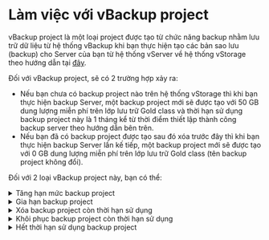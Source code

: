 # Làm việc với vBackup project

vBackup project là một loại project được tạo từ chức năng backup nhằm lưu trữ dữ liệu từ hệ thống vBackup khi bạn thực hiện tạo các bản sao lưu (backup) cho Server của bạn từ hệ thống vServer về hệ thống vStorage theo hướng dẫn tại [đây](https://docs.vngcloud.vn/vng-cloud-document/vn/vserver/compute-hcm03-1a/backup).

Đối với vBackup project, sẽ có 2 trường hợp xảy ra: 

* Nếu bạn chưa có backup project nào trên hệ thống vStorage thì khi bạn thực hiện backup Server, một backup project mới sẽ được tạo với 50 GB dung lượng miễn phí trên lớp lưu trữ Gold class và thời hạn sử dụng backup project này là 1 tháng kể từ thời điểm thiết lập thành công backup server theo hướng dẫn bên trên. 
* Nếu bạn đã có backup project được tạo sau đó xóa trước đây thì khi bạn thực hiện backup Server lần kế tiếp, một backup project mới sẽ được tạo với 0 GB dung lượng miễn phí trên lớp lưu trữ Gold class (tên backup project không đổi). 

Đối với 2 loại vBackup project này, bạn có thể:

<details>

<summary>Tăng hạn mức backup project</summary>

Sau khi một backup project được khởi tạo lần đầu tiên, lúc này backup project của bạn có dung lượng lưu trữ 50GB với thời hạn lưu trữ là 1 tháng. Từ lần khởi tạo thứ hai, backup project có dung lượng lưu trữ 0GB. Nếu dung lượng lưu trữ này là không đủ so với nhu cầu của bạn, bạn có thể tiếp tục thực hiện tăng hạn mức của backup project này bằng cách:

1. Đăng nhập vào [https://vstorage.console.vngcloud.vn](https://vstorage.console.vngcloud.vn/storage/list).
2. Chọn biểu tượng \<update khi lên guide>tại **project** bạn muốn thực hiện thay đổi quota. Chọn **Thay đổi quota.**
3. Màn hình **Thay đổi quota** được hiển th&#x1ECB;**.** Chọn **quota** lưu trữ mong muốn tăng thêm, **quota** lưu trữ bạn có thể tăng thêm hoặc giảm đi đến mức tối đa hoặc tối thiểu bằng **quota** lưu trữ mà gói lưu trữ cung cấp. Bạn không thể điều chỉnh **quota** lưu trữ nhỏ hơn hoặc vượt quá giá trị này.
4. Chọn **Thay đổi quota project.**
5. Thực hiện các bước **thanh toán giỏ hàng** nếu bạn là người dùng trả trước hoặc chọn **Thay đổi quota project** nếu bạn là người dùng trả sau.

Sau khi bạn hoàn thành 5 bước được mô tả bên trên, backup project của bạn đã được tăng giảm hạn mức.

Chúng tôi chỉ miễn phí cho bạn dung lượng lưu trữ 50GB ở lớp lưu trữ Gold class trong chu kỳ lưu trữ 1 tháng. Nếu bạn thực hiện tăng dung lượng quá 50 GB thì chi phí sẽ được tính bao gồm dung lượng lưu trữ ngoài 50GB này. Quy trình và phương thức tính giá tương tự như khi tăng giảm hạn mức project thông thường. Chi tiết tham khảo thêm tại [Cách tính phí](https://docs.vngcloud.vn/pages/viewpage.action?pageId=49648482).

</details>

<details>

<summary>Gia hạn backup project</summary>

Sau khi một backup project được khởi tạo lần đầu tiên, lúc này backup project của bạn có dung lượng lưu trữ 50GB với thời hạn lưu trữ là 1 tháng. Từ lần khởi tạo thứ hai, backup project có dung lượng lưu trữ 0GB với thời hạn lưu trữ là 1 tháng. Sau 1 tháng sử dụng thì backup project của bạn sẽ hết hạn và sẽ bị xóa khỏi hệ thống của chúng tôi. Nếu bạn có nhu cầu lưu trữ dữ liệu backup Server này quá 1 tháng thì bạn có thể thực hiện gia hạn backup project theo hướng dẫn bên dưới:

1. Đăng nhập vào [https://vstorage.console.vngcloud.vn](https://vstorage.console.vngcloud.vn/storage/list).
2. Chọn biểu tượng \<update khi lên guide> tại **project** bạn muốn thực hiện gia hạn. Chọn **Gia hạn**.
3. Chọn **chu kỳ** mà bạn mong muốn gia hạn.
4. Chọn **Gia hạn project**.
5. Thực hiện các bước **thanh toán giỏ hàng** nếu bạn là người dùng trả trước hoặc chọn **Gia hạn project** nếu bạn là người dùng trả sau.

Sau khi bạn hoàn thành 5 bước được mô tả bên trên, backup roject của bạn đã được gia hạn.

Chúng tôi chỉ miễn phí cho bạn dung lượng lưu trữ 50GB ở lớp lưu trữ Gold class trong chu kỳ lưu trữ 1 tháng. Nếu bạn thực hiện gia hạn thì chi phí sẽ được tính từ ngày kết thúc chu kỳ lưu trữ miễn phí tới ngày hết hạn theo chu kỳ mới mà bạn gia hạn. Quy trình và phương thức tính giá tương tự như khi gia hạn project thông thường. Chi tiết tham khảo thêm tại [Cách tính phí](https://docs.vngcloud.vn/pages/viewpage.action?pageId=49648482).

\


</details>

<details>

<summary>Xóa backup project còn thời hạn sử dụng</summary>

Sau khi một backup project được khởi tạo lần đầu tiên, lúc này backup project của bạn có dung lượng lưu trữ 50GB với thời hạn lưu trữ là 1 tháng. Từ lần khởi tạo thứ hai, backup project có dung lượng lưu trữ 0GB. Nếu bạn không có nhu cầu sử dụng backup project này, bạn có thể thực hiện xóa chúng theo hướng dẫn tại [Xóa project](https://docs.vngcloud.vn/vng-cloud-document/vn/vstorage/object-storage/vstorage-hcm03/cac-tinh-nang-cua-vstorage/lam-viec-voi-project/xoa-project).

Lúc này **backup project** bị xóa sẽ nằm trong **Thùng rác**, bạn có thể:

* **Xóa** **hoàn toàn** backup project khỏi vStorage bằng cách chọn **Xóa**.
* **Khôi phục** lại backup project sử dụng theo hướng dẫn ngay bên dưới.

Đối với khách hàng trả trước, nếu bạn đã phát sinh chi phí cho việc gia hạn hay tăng hạn mức backup project này thì khi bạn thực hiện xóa backup project còn thời hạn sử dụng, chúng tôi sẽ thực hiện bồi hoàn lại cho bạn số tiền thực tế mà bạn chưa sử dụng tương ứng trong chu kỳ lưu trữ còn lại. Chi tiết cách vStorage tính phí bồi hoàn và khôi phục project, hãy xem [Cách tính phí](https://docs.vngcloud.vn/pages/viewpage.action?pageId=49648482). 

Do hành động xóa project tiềm ẩn nhiều rủi ro nên chúng tôi khuyến cáo bạn hãy xem xét cẩn thận cũng như tạo một phiên bản dự phòng của project trước khi thực hiện xóa. 

</details>

<details>

<summary>Khôi phục backup project còn thời hạn sử dụng</summary>

Bạn có thể khôi phục backup project sau khi xóa theo hướng dẫn bên trên bằng cách:

1. Đăng nhập vào [https://vstorage.console.vngcloud.vn](https://vstorage.console.vngcloud.vn/storage/list).
2. Chọn menu **Thùng rác.**
3. Chọn biểu tượng \<update khi lên guide>trên **project** muốn thực hiện khôi phục.
4. Chọn **Khôi phục project.**
5. Thực hiện các bước **thanh toán giỏ hàng** nếu bạn là người dùng trả trước hoặc chọn **Khôi phục project** nếu bạn là người dùng trả sau.

Sau khi bạn hoàn thành 5 bước được mô tả bên trên, backup project của bạn đã được khôi phục.

Nếu backup project mà bạn thực hiện khôi phục chưa được Gia hạn hay Tăng giảm hạn mức bất kỳ một lần nào thì bạn có thể khôi phục lại backup project này với thông tin thanh toán là 0 VNĐ. Nếu backup project mà bạn thực hiện khôi phục đã được Gia hạn hay Tăng giảm hạn mức ít nhất một lần thì bạn có thể khôi phục lại backup project này với thông tin thanh toán là giá trị tài nguyên được gia hạn hay tăng hạn mức với số ngày sử dụng còn lại tương ứng. Quy trình và phương thức tính giá tương tự như khi khôi phục project thông thường. Chi tiết tham khảo thêm tại [Cách tính phí](https://docs.vngcloud.vn/vng-cloud-document/vn/vstorage/object-storage/vstorage-hcm03/cach-tinh-phi).

\


</details>

<details>

<summary>Hết thời hạn sử dụng backup project</summary>

Tại thời điểm hết hạn sử dụng backup project, chúng tôi sẽ:

* Chuyển tài nguyên **backup project** vào **thùng rác** và lưu trữ tại đây trong vòng 7 ngày.
* Trong 7 ngày này, bạn có thể xóa hoàn toàn **backup project** hoặc khôi phục **backup project** theo hướng dẫn ở bên trên.

</details>
